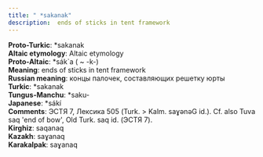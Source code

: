 ```yaml
---
title: " *sakanak"
description:  ends of sticks in tent framework
---
```


<strong>Proto-Turkic</strong>:  *sakanak<br>
<strong>Altaic etymology</strong>:  Altaic etymology<br>
<strong> Proto-Altaic</strong>:  *sák`a ( ~ -k-)<br>
<strong>Meaning</strong>:  ends of sticks in tent framework<br>
<strong>Russian meaning</strong>:  концы палочек, составляющих решетку юрты<br>
<strong>Turkic</strong>:  *sakanak<br>
<strong>Tungus-Manchu</strong>:  *saku-<br>
<strong>Japanese</strong>:  *sákí<br>
<strong>Comments</strong>:  ЭСТЯ 7, Лексика 505 (Turk. > Kalm. saɣǝnǝG id.). Cf. also Tuva saq 'end of bow', Old Turk. saq id. (ЭСТЯ 7).<br>
<strong>Kirghiz</strong>:  saqanaq<br>
<strong>Kazakh</strong>:  saɣanaq<br>
<strong>Karakalpak</strong>:  saɣanaq<br>


